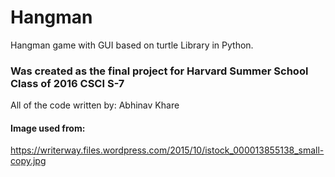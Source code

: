 # Hangman 
Hangman game with GUI based on turtle Library in Python.


### Was created as the final project for Harvard Summer School Class of 2016 CSCI S-7
All of the code written by:
Abhinav Khare
#### Image used from:
https://writerway.files.wordpress.com/2015/10/istock_000013855138_small-copy.jpg
